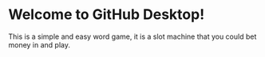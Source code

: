 # Welcome to GitHub Desktop!


This is a simple and easy word game, it is a slot machine that you could bet money in and play.
